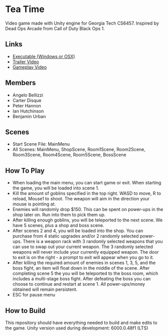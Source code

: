 # Tea Time
Video game made with Unity engine for Georgia Tech CS6457. Inspired by Dead Ops Arcade from Call of Duty Black Ops 1.

## Links
* [Executable (Windows or OSX)](https://drive.google.com/file/d/1BdqEgZhwzvC5yg-IcoHrg5pePx1cM1P0/view?usp=sharing)
* [Trailer Video](https://youtu.be/iHFzT92-ze0)
* [Gameplay Video](https://youtu.be/v743QQ7I5P8)

## Members
* Angelo Bellizzi
* Carter Disque
* Peter Hannon
* Ian Hutchinson
* Benjamin Urban

## Scenes
* Start Scene File: MainMenu
* All Scenes: MainMenu, ShopScene, Room1Scene, Room2Scene, Room3Scene, Room4Scene, Room5Scene, BossScene

## How To Play
- When loading the main menu, you can start game or exit. When starting the game, you will be loaded into scene 1.
- Kill the amount of goblins specified in the top right. WASD to move, R to reload, Mouse1 to shoot. The weapon will aim in the direction your mouse is pointing at.
- Enemies will randomly drop $150. This can be spent on power-ups in the shop later on. Run into them to pick them up.
- After killing enough goblins, you will be teleported to the next scene. We have 5 scenes, plus a shop and boss scene.
- After scenes 2 and 4, you will be loaded into the shop. You can purchase from 4 static upgrades and/or 2 randomly selected power-ups. There is a weapon rack with 3 randomly selected weapons that you can use to swap out your current weapon. The 3 randomly selected weapons will never include your currently equipped weapon. The door to exit is on the right - a prompt to exit will appear when you go to it.
- After killing the required amount of enemies in scenes 1, 3, 5, and the boss fight, an item will float down in the middle of the scene. After completing scene 5 the you will be teleported to the boss room, which includes a multi-stage boss fight. After defeating the boss you can choose to continue and restart at scene 1. All power-ups/money obtained will remain persistent.
- ESC for pause menu

## How to Build
This repository should have everything needed to build and make edits to the game. Unity version used during development: 6000.0.48f1 (LTS)
